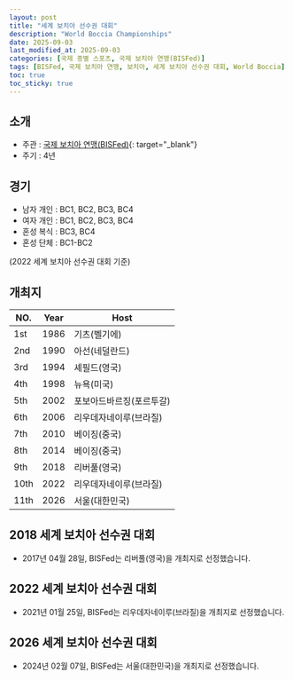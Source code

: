 ```yaml
---
layout: post
title: "세계 보치아 선수권 대회"
description: "World Boccia Championships"
date: 2025-09-03
last_modified_at: 2025-09-03
categories: [국제 종별 스포츠, 국제 보치아 연맹(BISFed)]
tags: [BISFed, 국제 보치아 연맹, 보치아, 세계 보치아 선수권 대회, World Boccia]
toc: true
toc_sticky: true
---
```

## 소개
* 주관 : [국제 보치아 연맹(BISFed)](https://www.worldboccia.com/){: target="_blank"}
* 주기 : 4년

## 경기
* 남자 개인 : BC1, BC2, BC3, BC4
* 여자 개인 : BC1, BC2, BC3, BC4
* 혼성 복식 : BC3, BC4
* 혼성 단체 : BC1-BC2

(2022 세계 보치아 선수권 대회 기준)

## 개최지

<html>
    <head>
        <meta charset="UTF-8">
    </head>
    <body>
        <table>
            <thead>
                <tr class="header-row">
                    <th class="col-no">NO.</th>
                    <th class="col-year">Year</th>
                    <th class="col-host">Host</th>
                </tr>
            </thead>
            <tbody>
                <tr>
                    <td>1st</td>
                    <td>1986</td>
                    <td>기츠(벨기에)</td>
                </tr>
                <tr>
                    <td>2nd</td>
                    <td>1990</td>
                    <td>아선(네덜란드)</td>
                </tr>
                <tr>
                    <td>3rd</td>
                    <td>1994</td>
                    <td>셰필드(영국)</td>
                </tr>
                <tr>
                    <td>4th</td>
                    <td>1998</td>
                    <td>뉴욕(미국)</td>
                </tr>
                <tr>
                    <td>5th</td>
                    <td>2002</td>
                    <td>포보아드바르징(포르투갈)</td>
                </tr>
                <tr>
                    <td>6th</td>
                    <td>2006</td>
                    <td>리우데자네이루(브라질)</td>
                </tr>
                <tr>
                    <td>7th</td>
                    <td>2010</td>
                    <td>베이징(중국)</td>
                </tr>
                <tr>
                    <td>8th</td>
                    <td>2014</td>
                    <td>베이징(중국)</td>
                </tr>
                <tr>
                    <td>9th</td>
                    <td>2018</td>
                    <td>리버풀(영국)</td>
                </tr>
                <tr>
                    <td>10th</td>
                    <td>2022</td>
                    <td>리우데자네이루(브라질)</td>
                </tr>
                <tr class="korea-host-bg">
                    <td><span class="korea-host">11th</span></td>
                    <td><span class="korea-host">2026</span></td>
                    <td><span class="korea-host">서울(대한민국)</span></td>
                </tr>
            </tbody>
        </table>
    </body>
</html>

## 2018 세계 보치아 선수권 대회
* 2017년 04월 28일, BISFed는 <span class="foreign-host">리버풀(영국)</span>을 개최지로 선정했습니다.

## 2022 세계 보치아 선수권 대회
* 2021년 01월 25일, BISFed는 <span class="foreign-host">리우데자네이루(브라질)</span>을 개최지로 선정했습니다.

## 2026 세계 보치아 선수권 대회
* 2024년 02월 07일, BISFed는 <span class="korea-host">서울(대한민국)</span>을 개최지로 선정했습니다.
